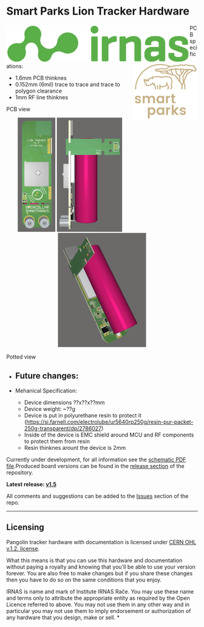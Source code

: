 # Smart Parks Lion Tracker Hardware
<img src="https://github.com/IRNAS/smartparks-lion-tracker-mechanics/blob/master/logo/irnas-logo-1.png" height="100" align="left"> <img src="https://github.com/IRNAS/smartparks-lion-tracker-mechanics/blob/master/logo/smartparks-logo-1.png" height="150" align="right">

PCB specifications:
- 1.6mm PCB thinknes
- 0.152mm (6mil) trace to trace and trace to polygon clearance
- 1mm RF line thinknes

PCB view
<p align="center">
<img src="https://github.com/IRNAS/smartparks-lion-tracker-hardware/blob/master/04_OUTPUT_FILES/Lion_1.png" height="300">			<img src="https://github.com/IRNAS/smartparks-lion-tracker-hardware/blob/master/04_OUTPUT_FILES/Lion_2.png" height="300">				<img src="https://github.com/IRNAS/smartparks-lion-tracker-hardware/blob/master/04_OUTPUT_FILES/Lion_4.png" height="300">
</p>
Potted view

 - Future changes:
	- 

- Mehanical Specification:
	- Device dimensions ??x??x??mm
	- Device weight: ~??g
	- Device is put in polyurethane resin to protect it (https://si.farnell.com/electrolube/ur5640rp250g/resin-pur-packet-250g-transparent/dp/2786027)
	- Inside of the device is EMC shield around MCU and RF components to protect them from resin
	- Resin thinknes arount the device is 2mm	
 
  
Currently under development, for all information see the [schematic PDF file](https://github.com/IRNAS/smartparks-lion-tracker-hardware/blob/master/06_RELEASE/V1.3/Lion_Tracker_V1.3_SCHEMATICS/Lion_Tracker_V1.3_SCHEMATICS.PDF).Produced board versions can be found in the [release section](https://github.com/IRNAS/smartparks-lion-tracker-hardware/releases) of the repository.

**Latest release: [v1.5](https://github.com/IRNAS/smartparks-lion-tracker-hardware)**


All comments and suggestions can be added to the [Issues](https://github.com/IRNAS/smartparks-lion-tracker-hardware/issues) section of the repo.

---

## Licensing

Pangolin tracker hardware with documentation is licensed under [CERN OHL v.1.2. license](https://www.ohwr.org/licenses/cern-ohl/license_versions/v1.2).

What this means is that you can use this hardware and documentation without paying a royalty and knowing that you'll be able to use your version forever. You are also free to make changes but if you share these changes then you have to do so on the same conditions that you enjoy.

IRNAS is name and mark of Institute IRNAS Rače. You may use these name and terms only to attribute the appropriate entity as required by the Open Licence referred to above. You may not use them in any other way and in particular you may not use them to imply endorsement or authorization of any hardware that you design, make or sell.
*
